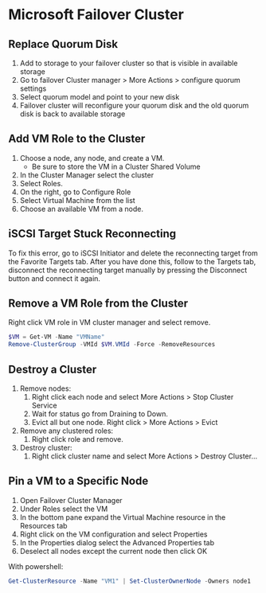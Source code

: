 # Microsoft Failover Cluster

## Replace Quorum Disk

1. Add to storage to your failover cluster so that is visible in available storage
2. Go to failover Cluster manager > More Actions > configure quorum settings
3. Select quorum model and point to your new disk
4. Failover cluster will reconfigure your quorum disk and the old quorum disk is back to available storage

## Add VM Role to the Cluster

1. Choose a node, any node, and create a VM.
      - Be sure to store the VM in a Cluster Shared Volume
2. In the Cluster Manager select the cluster 
3. Select Roles.
4. On the right, go to Configure Role
5. Select Virtual Machine from the list
6. Choose an available VM from a node. 

## iSCSI Target Stuck Reconnecting

To fix this error, go to iSCSI Initiator and delete the reconnecting target from the Favorite Targets tab. After you have done this, follow to the Targets tab, disconnect the reconnecting target manually by pressing the Disconnect button and connect it again.

## Remove a VM Role from the Cluster

Right click VM role in VM cluster manager and select remove.

```powershell
$VM = Get-VM -Name "VMName"
Remove-ClusterGroup -VMId $VM.VMId -Force -RemoveResources
```

## Destroy a Cluster

1. Remove nodes:
      1. Right click each node and select More Actions > Stop Cluster Service
      2. Wait for status go from Draining to Down.
      3. Evict all but one node. Right click > More Actions > Evict
2. Remove any clustered roles:
      1. Right click role and remove.
3. Destroy cluster:
      1. Right click cluster name and select More Actions > Destroy Cluster...

## Pin a VM to a Specific Node

1. Open Failover Cluster Manager
2. Under Roles select the VM
3. In the bottom pane expand the Virtual Machine resource in the Resources tab
4. Right click on the VM configuration and select Properties
5. In the Properties dialog select the Advanced Properties tab
6. Deselect all nodes except the current node then click OK

With powershell:

```powershell
Get-ClusterResource -Name "VM1" | Set-ClusterOwnerNode -Owners node1
```